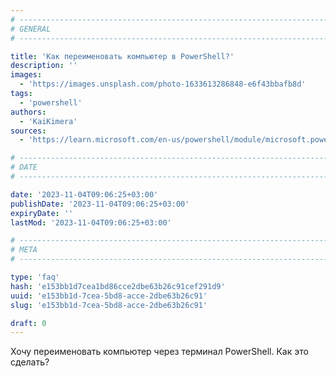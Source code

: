 ```yaml
---
# -------------------------------------------------------------------------------------------------------------------- #
# GENERAL
# -------------------------------------------------------------------------------------------------------------------- #

title: 'Как переименовать компьютер в PowerShell?'
description: ''
images:
  - 'https://images.unsplash.com/photo-1633613286848-e6f43bbafb8d'
tags:
  - 'powershell'
authors:
  - 'KaiKimera'
sources:
  - 'https://learn.microsoft.com/en-us/powershell/module/microsoft.powershell.management/rename-computer'

# -------------------------------------------------------------------------------------------------------------------- #
# DATE
# -------------------------------------------------------------------------------------------------------------------- #

date: '2023-11-04T09:06:25+03:00'
publishDate: '2023-11-04T09:06:25+03:00'
expiryDate: ''
lastMod: '2023-11-04T09:06:25+03:00'

# -------------------------------------------------------------------------------------------------------------------- #
# META
# -------------------------------------------------------------------------------------------------------------------- #

type: 'faq'
hash: 'e153bb1d7cea1bd86cce2dbe63b26c91cef291d9'
uuid: 'e153bb1d-7cea-5bd8-acce-2dbe63b26c91'
slug: 'e153bb1d-7cea-5bd8-acce-2dbe63b26c91'

draft: 0
---
```


Хочу переименовать компьютер через терминал PowerShell. Как это сделать?

<!--more-->
